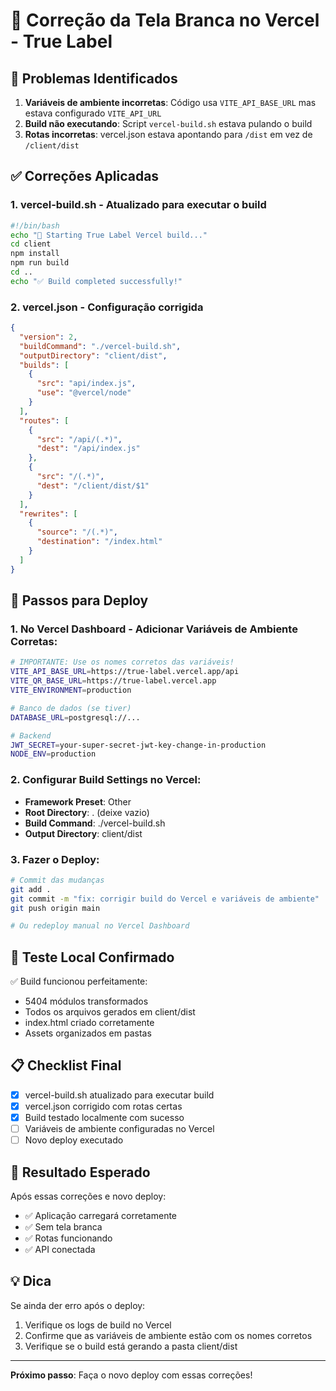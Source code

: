 # 🔧 Correção da Tela Branca no Vercel - True Label

## 🎯 Problemas Identificados

1. **Variáveis de ambiente incorretas**: Código usa `VITE_API_BASE_URL` mas estava configurado `VITE_API_URL`
2. **Build não executando**: Script `vercel-build.sh` estava pulando o build
3. **Rotas incorretas**: vercel.json estava apontando para `/dist` em vez de `/client/dist`

## ✅ Correções Aplicadas

### 1. **vercel-build.sh** - Atualizado para executar o build
```bash
#!/bin/bash
echo "🚀 Starting True Label Vercel build..."
cd client
npm install
npm run build
cd ..
echo "✅ Build completed successfully!"
```

### 2. **vercel.json** - Configuração corrigida
```json
{
  "version": 2,
  "buildCommand": "./vercel-build.sh",
  "outputDirectory": "client/dist",
  "builds": [
    {
      "src": "api/index.js",
      "use": "@vercel/node"
    }
  ],
  "routes": [
    {
      "src": "/api/(.*)",
      "dest": "/api/index.js"
    },
    {
      "src": "/(.*)",
      "dest": "/client/dist/$1"
    }
  ],
  "rewrites": [
    {
      "source": "/(.*)",
      "destination": "/index.html"
    }
  ]
}
```

## 🚀 Passos para Deploy

### 1. **No Vercel Dashboard - Adicionar Variáveis de Ambiente Corretas**:

```bash
# IMPORTANTE: Use os nomes corretos das variáveis!
VITE_API_BASE_URL=https://true-label.vercel.app/api
VITE_QR_BASE_URL=https://true-label.vercel.app
VITE_ENVIRONMENT=production

# Banco de dados (se tiver)
DATABASE_URL=postgresql://...

# Backend
JWT_SECRET=your-super-secret-jwt-key-change-in-production
NODE_ENV=production
```

### 2. **Configurar Build Settings no Vercel**:
- **Framework Preset**: Other
- **Root Directory**: . (deixe vazio)
- **Build Command**: ./vercel-build.sh
- **Output Directory**: client/dist

### 3. **Fazer o Deploy**:

```bash
# Commit das mudanças
git add .
git commit -m "fix: corrigir build do Vercel e variáveis de ambiente"
git push origin main

# Ou redeploy manual no Vercel Dashboard
```

## 🧪 Teste Local Confirmado

✅ Build funcionou perfeitamente:
- 5404 módulos transformados
- Todos os arquivos gerados em client/dist
- index.html criado corretamente
- Assets organizados em pastas

## 📋 Checklist Final

- [x] vercel-build.sh atualizado para executar build
- [x] vercel.json corrigido com rotas certas
- [x] Build testado localmente com sucesso
- [ ] Variáveis de ambiente configuradas no Vercel
- [ ] Novo deploy executado

## 🎯 Resultado Esperado

Após essas correções e novo deploy:
- ✅ Aplicação carregará corretamente
- ✅ Sem tela branca
- ✅ Rotas funcionando
- ✅ API conectada

## 💡 Dica

Se ainda der erro após o deploy:
1. Verifique os logs de build no Vercel
2. Confirme que as variáveis de ambiente estão com os nomes corretos
3. Verifique se o build está gerando a pasta client/dist

---

**Próximo passo**: Faça o novo deploy com essas correções!